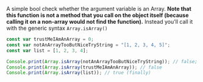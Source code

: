A simple bool check whether the argument variable is an Array. **Note that this function is not a method that you call on the object itself (because calling it on a non-array would not find the function).** Instead you'll call it with the generic syntax `Array.isArray()`

```javascript
const var trustMeIAmAnArray = 0;
const var notAnArrayTooButNiceTryString = "[1, 2, 3, 4, 5]";
const var list = [1, 2, 3, 4];

Console.print(Array.isArray(notAnArrayTooButNiceTryString)); // false;
Console.print(Array.isArray(trustMeIAmAnArray)); // false
Console.print(Array.isArray(list)); // true (finally)
```